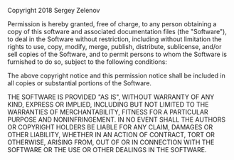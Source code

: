 Copyright 2018 Sergey Zelenov

Permission is hereby granted, free of charge, to any person obtaining a copy of this software and associated 
documentation files (the "Software"), to deal in the Software without restriction, including without 
limitation the rights to use, copy, modify, merge, publish, distribute, sublicense, and/or sell copies of 
the Software, and to permit persons to whom the Software is furnished to do so, subject to the following conditions:

The above copyright notice and this permission notice shall be included in all copies or substantial portions 
of the Software.

THE SOFTWARE IS PROVIDED "AS IS", WITHOUT WARRANTY OF ANY KIND, EXPRESS OR IMPLIED, INCLUDING BUT NOT 
LIMITED TO THE WARRANTIES OF MERCHANTABILITY, FITNESS FOR A PARTICULAR PURPOSE AND NONINFRINGEMENT. 
IN NO EVENT SHALL THE AUTHORS OR COPYRIGHT HOLDERS BE LIABLE FOR ANY CLAIM, DAMAGES OR OTHER LIABILITY, 
WHETHER IN AN ACTION OF CONTRACT, TORT OR OTHERWISE, ARISING FROM, OUT OF OR IN CONNECTION WITH THE SOFTWARE 
OR THE USE OR OTHER DEALINGS IN THE SOFTWARE.